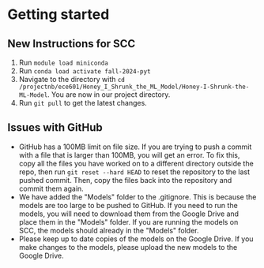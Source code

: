# Getting started

## New Instructions for SCC

1. Run `module load miniconda`
1. Run `conda load activate fall-2024-pyt`
1. Navigate to the directory with `cd /projectnb/ece601/Honey_I_Shrunk_the_ML_Model/Honey-I-Shrunk-the-ML-Model`. You are now in our project directory.
1. Run `git pull` to get the latest changes.

## Issues with GitHub

- GitHub has a 100MB limit on file size. If you are trying to push a commit with a file that is larger than 100MB, you will get an error. To fix this, copy all the files you have worked on to a different directory outside the repo, then run `git reset --hard HEAD` to reset the repository to the last pushed commit. Then, copy the files back into the repository and commit them again.
- We have added the "Models" folder to the .gitignore. This is because the models are too large to be pushed to GitHub. If you need to run the models, you will need to download them from the Google Drive and place them in the "Models" folder. If you are running the models on SCC, the models should already in the "Models" folder.
- Please keep up to date copies of the models on the Google Drive. If you make changes to the models, please upload the new models to the Google Drive.
